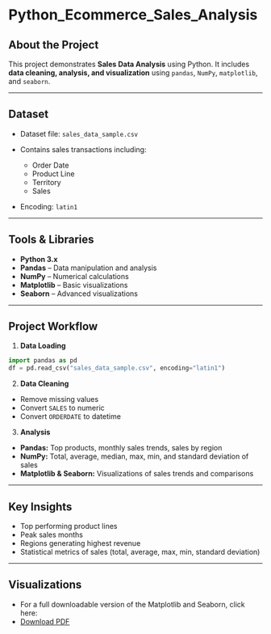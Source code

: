 # Python_Ecommerce_Sales_Analysis
## About the Project

This project demonstrates **Sales Data Analysis** using Python.
It includes **data cleaning, analysis, and visualization** using `pandas`, `NumPy`, `matplotlib`, and `seaborn`.

---

## Dataset

* Dataset file: `sales_data_sample.csv`
* Contains sales transactions including:

  * Order Date
  * Product Line
  * Territory
  * Sales
* Encoding: `latin1`

---

## Tools & Libraries

* **Python 3.x**
* **Pandas** – Data manipulation and analysis
* **NumPy** – Numerical calculations
* **Matplotlib** – Basic visualizations
* **Seaborn** – Advanced visualizations

---

## Project Workflow

1. **Data Loading**

```python
import pandas as pd
df = pd.read_csv("sales_data_sample.csv", encoding="latin1")
```

2. **Data Cleaning**

* Remove missing values
* Convert `SALES` to numeric
* Convert `ORDERDATE` to datetime

3. **Analysis**

* **Pandas:** Top products, monthly sales trends, sales by region
* **NumPy:** Total, average, median, max, min, and standard deviation of sales
* **Matplotlib & Seaborn:** Visualizations of sales trends and comparisons

---

## Key Insights

* Top performing product lines
* Peak sales months
* Regions generating highest revenue
* Statistical metrics of sales (total, average, max, min, standard deviation)

---

## Visualizations

- For a full downloadable version of the Matplotlib and Seaborn, click here:
- [Download PDF](https://github.com/lakshmankumar22022000-arch/Python_Ecommerce_Sales_Analysis/blob/main/Matplotlib%2C%20Seaborn%20Visualization.pdf)



